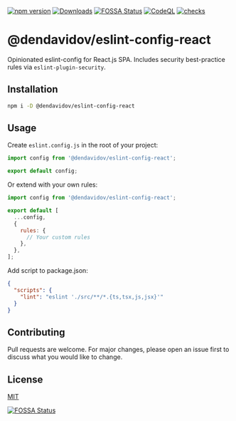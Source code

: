 [![npm version](https://img.shields.io/npm/v/@dendavidov/eslint-config-react.svg)](https://www.npmjs.com/package/@dendavidov/eslint-config-react)
[![Downloads](https://img.shields.io/npm/dm/@dendavidov/eslint-config-react.svg)](https://www.npmjs.com/package/@dendavidov/eslint-config-react)
[![FOSSA Status](https://app.fossa.com/api/projects/git%2Bgithub.com%2Fdendavidov%2Feslint-config-react.svg?type=shield)](https://app.fossa.com/projects/git%2Bgithub.com%2Fdendavidov%2Feslint-config-react?ref=badge_shield)
[![CodeQL](https://github.com/dendavidov/eslint-config-react/actions/workflows/codeql.yml/badge.svg)](https://github.com/dendavidov/eslint-config-react/actions/workflows/codeql.yml)
[![checks](https://github.com/dendavidov/eslint-config-react/actions/workflows/test.yml/badge.svg)](https://github.com/dendavidov/eslint-config-react/actions/workflows/test.yml)

# @dendavidov/eslint-config-react

Opinionated eslint-config for React.js SPA.
Includes security best-practice rules via `eslint-plugin-security`.

## Installation

```bash
npm i -D @dendavidov/eslint-config-react
```

## Usage

Create `eslint.config.js` in the root of your project:

```javascript
import config from '@dendavidov/eslint-config-react';

export default config;
```

Or extend with your own rules:

```javascript
import config from '@dendavidov/eslint-config-react';

export default [
  ...config,
  {
    rules: {
      // Your custom rules
    },
  },
];
```

Add script to package.json:

```json
{
  "scripts": {
    "lint": "eslint './src/**/*.{ts,tsx,js,jsx}'"
  }
}
```

## Contributing

Pull requests are welcome. For major changes, please open an issue first
to discuss what you would like to change.

## License

[MIT](https://dendavidov.mit-license.org/)

[![FOSSA Status](https://app.fossa.com/api/projects/git%2Bgithub.com%2Fdendavidov%2Feslint-config-react.svg?type=large)](https://app.fossa.com/projects/git%2Bgithub.com%2Fdendavidov%2Feslint-config-react?ref=badge_large)

